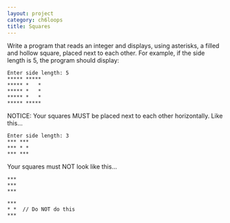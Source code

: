 ```yaml
---
layout: project
category: ch6loops
title: Squares
---
```

Write a program that reads an integer and displays, using asterisks, a filled and hollow square, placed next to each other. For example, if the side length is 5, the program should display:

```
Enter side length: 5
***** *****
***** *   *
***** *   *
***** *   *
***** *****
```
NOTICE: Your squares MUST be placed next to each other horizontally. Like this...
```
Enter side length: 3
*** ***
*** * *
*** ***
```
Your squares must NOT look like this...
```
***
***  
***

***
* *  // Do NOT do this
***
```
